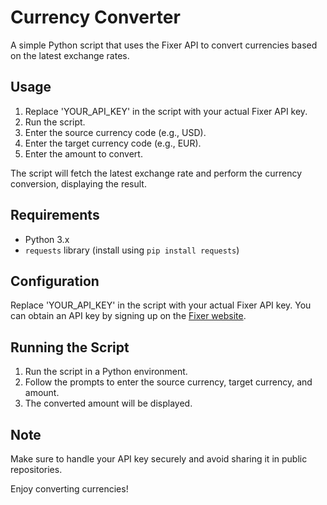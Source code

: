 # Currency Converter

A simple Python script that uses the Fixer API to convert currencies based on the latest exchange rates.

## Usage

1. Replace 'YOUR_API_KEY' in the script with your actual Fixer API key.
2. Run the script.
3. Enter the source currency code (e.g., USD).
4. Enter the target currency code (e.g., EUR).
5. Enter the amount to convert.

The script will fetch the latest exchange rate and perform the currency conversion, displaying the result.

## Requirements

- Python 3.x
- `requests` library (install using `pip install requests`)

## Configuration

Replace 'YOUR_API_KEY' in the script with your actual Fixer API key. You can obtain an API key by signing up on the [Fixer website](https://fixer.io/).

## Running the Script

1. Run the script in a Python environment.
2. Follow the prompts to enter the source currency, target currency, and amount.
3. The converted amount will be displayed.

## Note

Make sure to handle your API key securely and avoid sharing it in public repositories.

Enjoy converting currencies!
